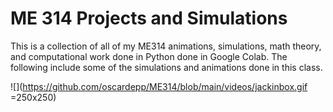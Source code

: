 # ME 314 Projects and Simulations 

This is a collection of all of my ME314 animations, simulations, math theory, and computational work done in Python done in Google Colab. The following include some of the simulations and animations done in this class. 

![](https://github.com/oscardepp/ME314/blob/main/videos/jackinbox.gif =250x250)

